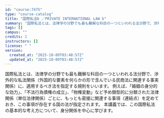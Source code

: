 ```yaml
---
id: "course:7475"
type: "course-catalog"
title: "国際私法b ／PRIVATE INTERNATIONAL LAW b"
summary: "国際私法とは、法律学の分野でも最も難解な科目の一つといわれる法分野で、渉外的な私法関係（外国的な要素を何らかの形で含んでいる民商法に関連する事実関係）に、適用するべき法を指定する規則をいいます。 例えば、「婚姻の身分的な効力」、「不法行為債…"
tags: []
campus: ""
credits: 2
instructors: []
license: " "
version:
  created_at: "2025-10-09T03:48:57Z"
  updated_at: "2025-10-09T03:48:57Z"
---
```


国際私法とは、法律学の分野でも最も難解な科目の一つといわれる法分野で、渉外的な私法関係（外国的な要素を何らかの形で含んでいる民商法に関連する事実関係）に、適用するべき法を指定する規則をいいます。 例えば、「婚姻の身分的な効力」、「不法行為債権の成立」、「物権変動」など予め類型的に分類された法律関係（単位法律関係）ごとに、もっとも密接に関連する事項（連結点）を定めておき、この事項が存在する国の法が指定されます。 本講義では、この国際私法の基本的な考え方について、身分関係を中心に学びます。
